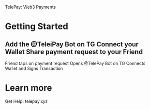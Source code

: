 TelePay: Web3 Payments

# Getting Started

Add the @TeleiPay Bot on TG
Connect your Wallet
Share payment request to your Friend
----
Friend taps on payment request
Opens @TelePay Bot on TG
Connects Wallet and Signs Transaction

# Learn more

Get Help: telepay.xyz